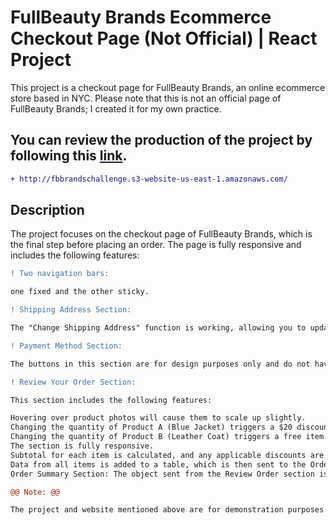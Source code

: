 # FullBeauty Brands Ecommerce Checkout Page (Not Official) | React Project

This project is a checkout page for FullBeauty Brands, an online ecommerce store based in NYC. Please note that this is not an official page of FullBeauty Brands; I created it for my own practice.

## You can review the production of the project by following this [link](http://fbbrandschallenge.s3-website-us-east-1.amazonaws.com/).

```diff
+ http://fbbrandschallenge.s3-website-us-east-1.amazonaws.com/
```

## Description

The project focuses on the checkout page of FullBeauty Brands, which is the final step before placing an order. The page is fully responsive and includes the following features:

```diff
! Two navigation bars:

one fixed and the other sticky.

! Shipping Address Section:

The "Change Shipping Address" function is working, allowing you to update the shipping details.

! Payment Method Section:

The buttons in this section are for design purposes only and do not have any functionality.

! Review Your Order Section:

This section includes the following features:

Hovering over product photos will cause them to scale up slightly.
Changing the quantity of Product A (Blue Jacket) triggers a $20 discount for every 2 items, which is subtracted from the list price.
Changing the quantity of Product B (Leather Coat) triggers a free item for every 2 selections.
The section is fully responsive.
Subtotal for each item is calculated, and any applicable discounts are subtracted from the subtotal.
Data from all items is added to a table, which is then sent to the Order Summary section.
Order Summary Section: The object sent from the Review Order section is stored as a state here. Shipping and tax are applied to the subtotal, and the total order amount is displayed as OrderTotal.

@@ Note: @@

The project and website mentioned above are for demonstration purposes and do not involve actual transactions with FullBeauty Brands.
```
